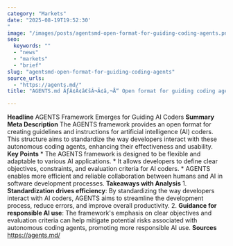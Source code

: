 ```yaml
---
category: "Markets"
date: "2025-08-19T19:52:30'"
image: "/images/posts/agentsmd-open-format-for-guiding-coding-agents.png"
seo:
  keywords: ""
  - "news"
  - "markets"
  - "brief"
slug: "agentsmd-open-format-for-guiding-coding-agents"
source_urls:
  - "https://agents.md/"
title: "AGENTS.md ÃƒÂ¢Ã¢â€šÂ¬Ã¢â‚¬Å“ Open format for guiding coding agents"

---
```


**Headline** AGENTS Framework Emerges for Guiding AI Coders  **Summary Meta Description** The AGENTS framework provides an open format for creating guidelines and instructions for artificial intelligence (AI) coders. This structure aims to standardize the way developers interact with these autonomous coding agents, enhancing their effectiveness and usability.  **Key Points**  * The AGENTS framework is designed to be flexible and adaptable to various AI applications. * It allows developers to define clear objectives, constraints, and evaluation criteria for AI coders. * AGENTS enables more efficient and reliable collaboration between humans and AI in software development processes.  **Takeaways with Analysis**  1. **Standardization drives efficiency**: By standardizing the way developers interact with AI coders, AGENTS aims to streamline the development process, reduce errors, and improve overall productivity. 2. **Guidance for responsible AI use**: The framework's emphasis on clear objectives and evaluation criteria can help mitigate potential risks associated with autonomous coding agents, promoting more responsible AI use.  **Sources** https://agents.md/